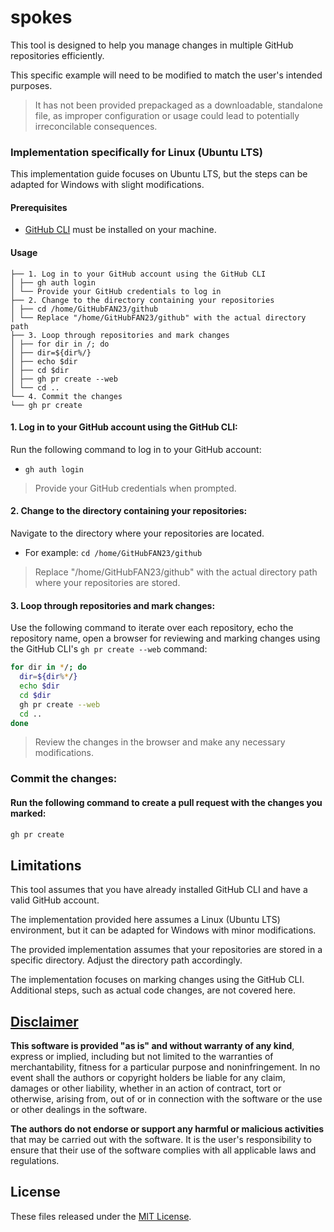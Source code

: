 # spokes

This tool is designed to help you manage changes in multiple GitHub repositories efficiently. 

This specific example will need to be modified to match the user's intended purposes.

> It has not been provided prepackaged as a downloadable, standalone file, as improper configuration or usage could lead to potentially irreconcilable consequences.

### Implementation specifically for Linux (Ubuntu LTS)

This implementation guide focuses on Ubuntu LTS, but the steps can be adapted for Windows with slight modifications.

#### Prerequisites

- [GitHub CLI](https://cli.github.com/) must be installed on your machine.

#### Usage
```
├── 1. Log in to your GitHub account using the GitHub CLI
│ ├── gh auth login
│ └── Provide your GitHub credentials to log in
├── 2. Change to the directory containing your repositories
│ ├── cd /home/GitHubFAN23/github
│ └── Replace "/home/GitHubFAN23/github" with the actual directory path
├── 3. Loop through repositories and mark changes
│ ├── for dir in /; do
│ ├── dir=${dir%/}
│ ├── echo $dir
│ ├── cd $dir
│ ├── gh pr create --web
│ └── cd ..
└── 4. Commit the changes
└── gh pr create
```

#### 1. **Log in to your GitHub account using the GitHub CLI:**
Run the following command to log in to your GitHub account:
- `gh auth login`

> Provide your GitHub credentials when prompted.

#### 2. **Change to the directory containing your repositories:**
Navigate to the directory where your repositories are located.
- For example: `cd /home/GitHubFAN23/github`

> Replace "/home/GitHubFAN23/github" with the actual directory path where your repositories are stored.

#### 3. **Loop through repositories and mark changes:**
Use the following command to iterate over each repository, echo the repository name, open a browser for reviewing and marking changes using the GitHub CLI's `gh pr create --web` command:

```bash
for dir in */; do
  dir=${dir%*/}
  echo $dir
  cd $dir
  gh pr create --web
  cd ..
done
```

> Review the changes in the browser and make any necessary modifications.

### Commit the changes:
#### Run the following command to create a pull request with the changes you marked:
```bash
gh pr create
```

## Limitations
This tool assumes that you have already installed GitHub CLI and have a valid GitHub account.

The implementation provided here assumes a Linux (Ubuntu LTS) environment, but it can be adapted for Windows with minor modifications.

The provided implementation assumes that your repositories are stored in a specific directory. Adjust the directory path accordingly.

The implementation focuses on marking changes using the GitHub CLI. Additional steps, such as actual code changes, are not covered here.

## [Disclaimer](DISCLAIMER)
**This software is provided "as is" and without warranty of any kind**, express or implied, including but not limited to the warranties of merchantability, fitness for a particular purpose and noninfringement. In no event shall the authors or copyright holders be liable for any claim, damages or other liability, whether in an action of contract, tort or otherwise, arising from, out of or in connection with the software or the use or other dealings in the software.

**The authors do not endorse or support any harmful or malicious activities** that may be carried out with the software. It is the user's responsibility to ensure that their use of the software complies with all applicable laws and regulations.

## License

These files released under the [MIT License](LICENSE).
